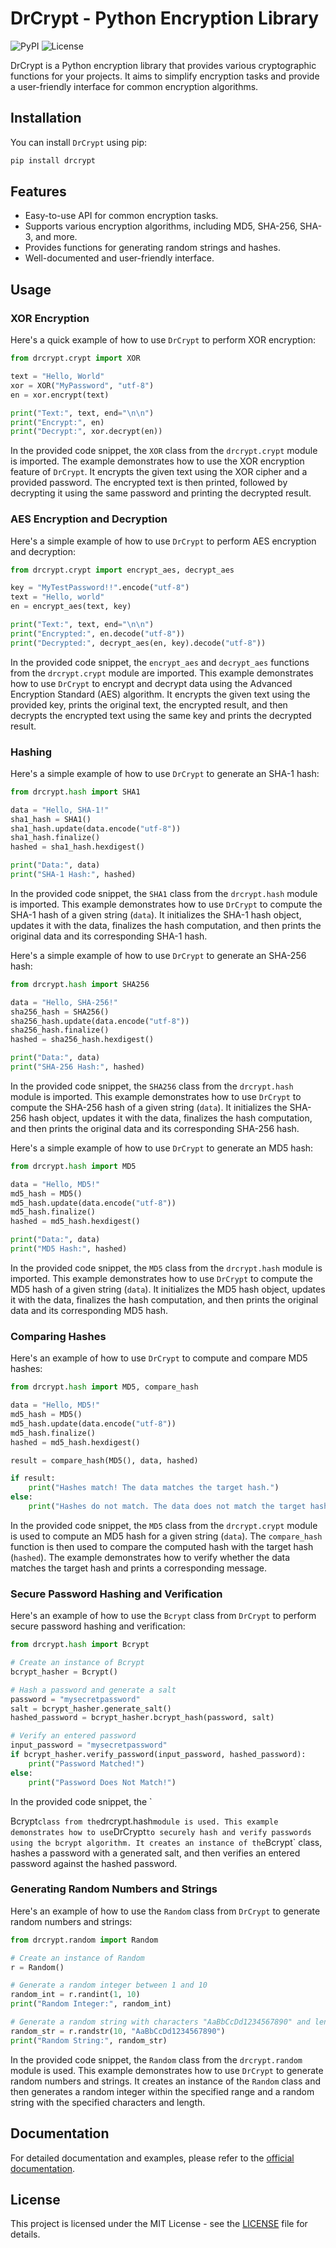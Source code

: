 # DrCrypt - Python Encryption Library

![PyPI](https://img.shields.io/pypi/v/drcrypt)
![License](https://img.shields.io/pypi/l/drcrypt)

DrCrypt is a Python encryption library that provides various cryptographic functions for your projects. It aims to simplify encryption tasks and provide a user-friendly interface for common encryption algorithms.

## Installation

You can install `DrCrypt` using pip:

```bash
pip install drcrypt
```

## Features

- Easy-to-use API for common encryption tasks.
- Supports various encryption algorithms, including MD5, SHA-256, SHA-3, and more.
- Provides functions for generating random strings and hashes.
- Well-documented and user-friendly interface.

## Usage

### XOR Encryption

Here's a quick example of how to use `DrCrypt` to perform XOR encryption:

```python
from drcrypt.crypt import XOR

text = "Hello, World"
xor = XOR("MyPassword", "utf-8")
en = xor.encrypt(text)

print("Text:", text, end="\n\n")
print("Encrypt:", en)
print("Decrypt:", xor.decrypt(en))
```

In the provided code snippet, the `XOR` class from the `drcrypt.crypt` module is imported. The example demonstrates how to use the XOR encryption feature of `DrCrypt`. It encrypts the given text using the XOR cipher and a provided password. The encrypted text is then printed, followed by decrypting it using the same password and printing the decrypted result.

### AES Encryption and Decryption

Here's a simple example of how to use `DrCrypt` to perform AES encryption and decryption:

```python
from drcrypt.crypt import encrypt_aes, decrypt_aes

key = "MyTestPassword!!".encode("utf-8")
text = "Hello, world"
en = encrypt_aes(text, key)

print("Text:", text, end="\n\n")
print("Encrypted:", en.decode("utf-8"))
print("Decrypted:", decrypt_aes(en, key).decode("utf-8"))
```

In the provided code snippet, the `encrypt_aes` and `decrypt_aes` functions from the `drcrypt.crypt` module are imported. This example demonstrates how to use `DrCrypt` to encrypt and decrypt data using the Advanced Encryption Standard (AES) algorithm. It encrypts the given text using the provided key, prints the original text, the encrypted result, and then decrypts the encrypted text using the same key and prints the decrypted result.

### Hashing

Here's a simple example of how to use `DrCrypt` to generate an SHA-1 hash:

```python
from drcrypt.hash import SHA1

data = "Hello, SHA-1!"
sha1_hash = SHA1()
sha1_hash.update(data.encode("utf-8"))
sha1_hash.finalize()
hashed = sha1_hash.hexdigest()

print("Data:", data)
print("SHA-1 Hash:", hashed)
```

In the provided code snippet, the `SHA1` class from the `drcrypt.hash` module is imported. This example demonstrates how to use `DrCrypt` to compute the SHA-1 hash of a given string (`data`). It initializes the SHA-1 hash object, updates it with the data, finalizes the hash computation, and then prints the original data and its corresponding SHA-1 hash.

Here's a simple example of how to use `DrCrypt` to generate an SHA-256 hash:

```python
from drcrypt.hash import SHA256

data = "Hello, SHA-256!"
sha256_hash = SHA256()
sha256_hash.update(data.encode("utf-8"))
sha256_hash.finalize()
hashed = sha256_hash.hexdigest()

print("Data:", data)
print("SHA-256 Hash:", hashed)
```

In the provided code snippet, the `SHA256` class from the `drcrypt.hash` module is imported. This example demonstrates how to use `DrCrypt` to compute the SHA-256 hash of a given string (`data`). It initializes the SHA-256 hash object, updates it with the data, finalizes the hash computation, and then prints the original data and its corresponding SHA-256 hash.

Here's a simple example of how to use `DrCrypt` to generate an MD5 hash:

```python
from drcrypt.hash import MD5

data = "Hello, MD5!"
md5_hash = MD5()
md5_hash.update(data.encode("utf-8"))
md5_hash.finalize()
hashed = md5_hash.hexdigest()

print("Data:", data)
print("MD5 Hash:", hashed)
```

In the provided code snippet, the `MD5` class from the `drcrypt.hash` module is imported. This example demonstrates how to use `DrCrypt` to compute the MD5 hash of a given string (`data`). It initializes the MD5 hash object, updates it with the data, finalizes the hash computation, and then prints the original data and its corresponding MD5 hash.

### Comparing Hashes

Here's an example of how to use `DrCrypt` to compute and compare MD5 hashes:

```python
from drcrypt.hash import MD5, compare_hash

data = "Hello, MD5!"
md5_hash = MD5()
md5_hash.update(data.encode("utf-8"))
md5_hash.finalize()
hashed = md5_hash.hexdigest()

result = compare_hash(MD5(), data, hashed)

if result:
    print("Hashes match! The data matches the target hash.")
else:
    print("Hashes do not match. The data does not match the target hash.")
```

In the provided code snippet, the `MD5` class from the `drcrypt.crypt` module is used to compute an MD5 hash for a given string (`data`). The `compare_hash` function is then used to compare the computed hash with the target hash (`hashed`). The example demonstrates how to verify whether the data matches the target hash and prints a corresponding message.

### Secure Password Hashing and Verification

Here's an example of how to use the `Bcrypt` class from `DrCrypt` to perform secure password hashing and verification:

```python
from drcrypt.hash import Bcrypt

# Create an instance of Bcrypt
bcrypt_hasher = Bcrypt()

# Hash a password and generate a salt
password = "mysecretpassword"
salt = bcrypt_hasher.generate_salt()
hashed_password = bcrypt_hasher.bcrypt_hash(password, salt)

# Verify an entered password
input_password = "mysecretpassword"
if bcrypt_hasher.verify_password(input_password, hashed_password):
    print("Password Matched!")
else:
    print("Password Does Not Match!")
```

In the provided code snippet, the `

Bcrypt` class from the `drcrypt.hash` module is used. This example demonstrates how to use `DrCrypt` to securely hash and verify passwords using the bcrypt algorithm. It creates an instance of the `Bcrypt` class, hashes a password with a generated salt, and then verifies an entered password against the hashed password.

### Generating Random Numbers and Strings

Here's an example of how to use the `Random` class from `DrCrypt` to generate random numbers and strings:

```python
from drcrypt.random import Random

# Create an instance of Random
r = Random()

# Generate a random integer between 1 and 10
random_int = r.randint(1, 10)
print("Random Integer:", random_int)

# Generate a random string with characters "AaBbCcDd1234567890" and length 10
random_str = r.randstr(10, "AaBbCcDd1234567890")
print("Random String:", random_str)
```

In the provided code snippet, the `Random` class from the `drcrypt.random` module is used. This example demonstrates how to use `DrCrypt` to generate random numbers and strings. It creates an instance of the `Random` class and then generates a random integer within the specified range and a random string with the specified characters and length.

## Documentation

For detailed documentation and examples, please refer to the [official documentation](#).

## License

This project is licensed under the MIT License - see the [LICENSE](LICENSE) file for details.

